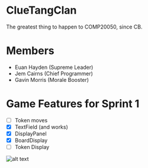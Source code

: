 # ClueTangClan
The greatest thing to happen to COMP20050, since CB.

# Members
* Euan Hayden (Supreme Leader)
* Jem Cairns (Chief Programmer)
* Gavin Morris (Morale Booster)

# Game Features for Sprint 1
- [ ] Token moves
- [x] TextField (and works)
- [x] DisplayPanel
- [x] BoardDisplay
- [ ] Token Display

![alt text](http://shufflecardgames.com/assets/images/licenses/cluedo/header_logo.png)
